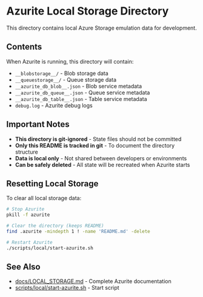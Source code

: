 # Azurite Local Storage Directory

This directory contains local Azure Storage emulation data for development.

## Contents

When Azurite is running, this directory will contain:

- `__blobstorage__/` - Blob storage data
- `__queuestorage__/` - Queue storage data
- `__azurite_db_blob__.json` - Blob service metadata
- `__azurite_db_queue__.json` - Queue service metadata
- `__azurite_db_table__.json` - Table service metadata
- `debug.log` - Azurite debug logs

## Important Notes

- **This directory is git-ignored** - State files should not be committed
- **Only this README is tracked in git** - To document the directory structure
- **Data is local only** - Not shared between developers or environments
- **Can be safely deleted** - All state will be recreated when Azurite starts

## Resetting Local Storage

To clear all local storage data:

```bash
# Stop Azurite
pkill -f azurite

# Clear the directory (keeps README)
find .azurite -mindepth 1 ! -name 'README.md' -delete

# Restart Azurite
./scripts/local/start-azurite.sh
```

## See Also

- [docs/LOCAL_STORAGE.md](../docs/LOCAL_STORAGE.md) - Complete Azurite documentation
- [scripts/local/start-azurite.sh](../scripts/local/start-azurite.sh) - Start script

